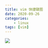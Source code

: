 ```yaml
---
title: vim 快捷键图
date: 2020-09-26
categories: 
    - linux
tags: [vim]
---
```


![](http://island.lingwenlong.com/notes/img/20200909140747.jpg)